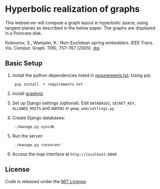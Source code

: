Hyperbolic realization of graphs
================
This webserver will compute a graph layout in hyperbolic space, using tangent planes as described in the below paper. The graphs are displayed in a Poincare disk. 

Kobourov, S., Wampler, K.: Non-Euclidean spring embedders. IEEE Trans. Vis.
Comput. Graph. 11(6), 757–767 (2005). [doi](https://doi.org/10.1109/TVCG.2005.103)


Basic Setup
--------

1. Install the python dependencies listed in [requirements.txt](requirements.txt). Using pip:

        pip install -r requirements.txt

2. Install [graphviz](http://graphviz.org/Download..php)

3. Set up Django settings (optional).
Edit `DATABASES`, `SECRET_KEY`, `ALLOWED_HOSTS` and `ADMINS` in `gmap_web/settings.py`

4. Create Django databases:

        ./manage.py syncdb

5. Run the server:

        ./manage.py runserver
  
6. Access the map interface at `http://localhost:8000`

License
--------
Code is released under the [MIT License](MIT-LICENSE.txt).

